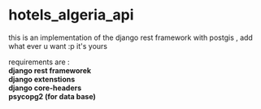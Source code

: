 # hotels_algeria_api
this is an implementation of the django rest framework  with postgis , add what ever u want :p it's yours 

requirements are :
</br>
<strong>django rest frameworek</strong>
</br>
<strong>django extenstions</strong>
</br>
<strong>django core-headers</strong>
</br>
<strong>psycopg2 (for data base)</strong>

